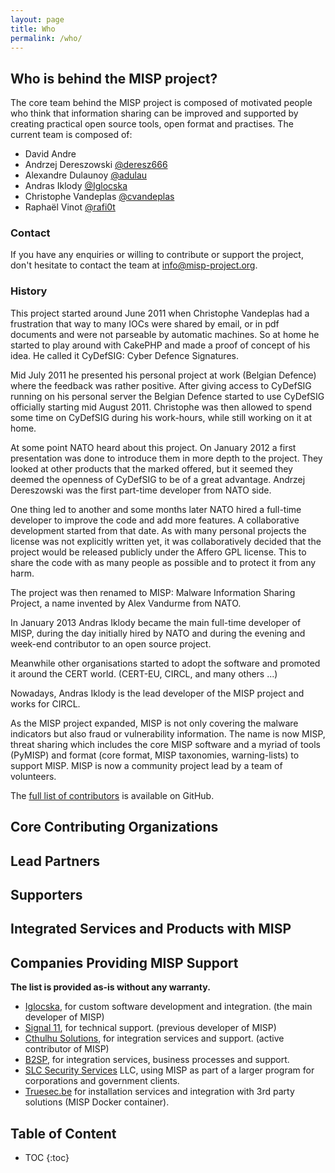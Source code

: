 ```yaml
---
layout: page
title: Who
permalink: /who/
---
```


## Who is behind the MISP project?

The core team behind the MISP project is composed of motivated people who think that information sharing can be improved and supported by creating
practical open source tools, open format and practises. The current team is composed of:

* David Andre
* Andrzej Dereszowski [@deresz666](https://twitter.com/deresz666)
* Alexandre Dulaunoy [@adulau](https://www.twitter.com/adulau)
* Andras Iklody [@Iglocska](https://twitter.com/Iglocska)
* Christophe Vandeplas [@cvandeplas](https://twitter.com/cvandeplas)
* Raphaël Vinot [@rafi0t](https://twitter.com/rafi0t)

### Contact

If you have any enquiries or willing to contribute or support the project, don't hesitate to contact the team at [info@misp-project.org](info@misp-project.org).

### History

This project started around June 2011 when Christophe Vandeplas had a frustration that way to many IOCs were shared by email, or in pdf documents and were not parseable by automatic machines. So at home he started to play around with CakePHP and made a proof of concept of his idea. He called it CyDefSIG: Cyber Defence Signatures.

Mid July 2011 he presented his personal project at work (Belgian Defence) where the feedback was rather positive. After giving access to CyDefSIG running on his personal server the Belgian Defence started to use CyDefSIG officially starting mid August 2011.
Christophe was then allowed to spend some time on CyDefSIG during his work-hours, while still working on it at home.

At some point NATO heard about this project. On January 2012 a first presentation was done to introduce them in more depth to the project. They looked at other products that the marked offered, but it seemed they deemed the openness of CyDefSIG to be of a great advantage. Andrzej Dereszowski was the first part-time developer from NATO side.

One thing led to another and some months later NATO hired a full-time developer to improve the code and add more features. A collaborative development started from that date.
As with many personal projects the license was not explicitly written yet, it was collaboratively decided that the project would be released publicly under the Affero GPL license. This to share the code with as many people as possible and to protect it from any harm.

The project was then renamed to MISP: Malware Information Sharing Project, a name invented by Alex Vandurme from NATO.

In January 2013 Andras Iklody became the main full-time developer of MISP, during the day initially hired by NATO and during the evening and week-end contributor to an open source project.

Meanwhile other organisations started to adopt the software and promoted it around the CERT world.  (CERT-EU, CIRCL, and many others ...)

Nowadays, Andras Iklody is the lead developer of the MISP project and works for CIRCL.

As the MISP project expanded, MISP is not only covering the malware indicators but also fraud or vulnerability information. The name is now MISP, threat sharing which includes the core MISP software and a myriad of tools (PyMISP) and format (core format, MISP taxonomies, warning-lists) to support MISP.  MISP is now a community project lead by a team of volunteers.

The [full list of contributors](https://github.com/MISP/MISP/blob/2.4/AUTHORS) is available on GitHub.

## Core Contributing Organizations

## Lead Partners

## Supporters

## Integrated Services and Products with MISP

## Companies Providing MISP Support

**The list is provided as-is without any warranty.**

- [Iglocska](mailto:andras.iklody+misp-project@gmail.com), for custom software development and integration. (the main developer of MISP)
- [Signal 11](http://signal11.eu), for technical support. (previous developer of MISP)
- [Cthulhu Solutions](mailto:david@cthulhu-solutions.com), for integration services and support. (active contributor of MISP)
- [B2SP](mailto:info@b2sp.be), for integration services, business processes and support.
- [SLC Security Services](http://slcsecurity.com) LLC, using MISP as part of a larger program for corporations and government clients.
- [Truesec.be](mailto:xavier@truesec.be) for installation services and integration with 3rd party solutions (MISP Docker container).

## Table of Content

* TOC
{:toc}


